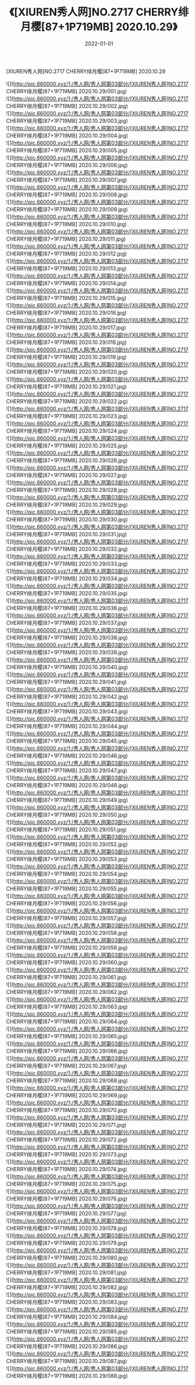 ﻿---
layout: post
title:  《[XIUREN秀人网]NO.2717 CHERRY绯月樱[87+1P719MB] 2020.10.29》
date:   2022-01-01
img: http://pic.660000.xyz/1:/秀人网/秀人网第03部分/[XIUREN秀人网]NO.2717 CHERRY绯月樱[87+1P719MB] 2020.10.29/000.jpg
categories: [美女, 清纯, 唯美]
---

[XIUREN秀人网]NO.2717 CHERRY绯月樱[87+1P719MB] 2020.10.29

 ![](http://pic.660000.xyz/1:/秀人网/秀人网第03部分/[XIUREN秀人网]NO.2717 CHERRY绯月樱[87+1P719MB] 2020.10.29/001.jpg) <br>![](http://pic.660000.xyz/1:/秀人网/秀人网第03部分/[XIUREN秀人网]NO.2717 CHERRY绯月樱[87+1P719MB] 2020.10.29/002.jpg) <br>![](http://pic.660000.xyz/1:/秀人网/秀人网第03部分/[XIUREN秀人网]NO.2717 CHERRY绯月樱[87+1P719MB] 2020.10.29/003.jpg) <br>![](http://pic.660000.xyz/1:/秀人网/秀人网第03部分/[XIUREN秀人网]NO.2717 CHERRY绯月樱[87+1P719MB] 2020.10.29/004.jpg) <br>![](http://pic.660000.xyz/1:/秀人网/秀人网第03部分/[XIUREN秀人网]NO.2717 CHERRY绯月樱[87+1P719MB] 2020.10.29/005.jpg) <br>![](http://pic.660000.xyz/1:/秀人网/秀人网第03部分/[XIUREN秀人网]NO.2717 CHERRY绯月樱[87+1P719MB] 2020.10.29/006.jpg) <br>![](http://pic.660000.xyz/1:/秀人网/秀人网第03部分/[XIUREN秀人网]NO.2717 CHERRY绯月樱[87+1P719MB] 2020.10.29/007.jpg) <br>![](http://pic.660000.xyz/1:/秀人网/秀人网第03部分/[XIUREN秀人网]NO.2717 CHERRY绯月樱[87+1P719MB] 2020.10.29/008.jpg) <br>![](http://pic.660000.xyz/1:/秀人网/秀人网第03部分/[XIUREN秀人网]NO.2717 CHERRY绯月樱[87+1P719MB] 2020.10.29/009.jpg) <br>![](http://pic.660000.xyz/1:/秀人网/秀人网第03部分/[XIUREN秀人网]NO.2717 CHERRY绯月樱[87+1P719MB] 2020.10.29/010.jpg) <br>![](http://pic.660000.xyz/1:/秀人网/秀人网第03部分/[XIUREN秀人网]NO.2717 CHERRY绯月樱[87+1P719MB] 2020.10.29/011.jpg) <br>![](http://pic.660000.xyz/1:/秀人网/秀人网第03部分/[XIUREN秀人网]NO.2717 CHERRY绯月樱[87+1P719MB] 2020.10.29/012.jpg) <br>![](http://pic.660000.xyz/1:/秀人网/秀人网第03部分/[XIUREN秀人网]NO.2717 CHERRY绯月樱[87+1P719MB] 2020.10.29/013.jpg) <br>![](http://pic.660000.xyz/1:/秀人网/秀人网第03部分/[XIUREN秀人网]NO.2717 CHERRY绯月樱[87+1P719MB] 2020.10.29/014.jpg) <br>![](http://pic.660000.xyz/1:/秀人网/秀人网第03部分/[XIUREN秀人网]NO.2717 CHERRY绯月樱[87+1P719MB] 2020.10.29/015.jpg) <br>![](http://pic.660000.xyz/1:/秀人网/秀人网第03部分/[XIUREN秀人网]NO.2717 CHERRY绯月樱[87+1P719MB] 2020.10.29/016.jpg) <br>![](http://pic.660000.xyz/1:/秀人网/秀人网第03部分/[XIUREN秀人网]NO.2717 CHERRY绯月樱[87+1P719MB] 2020.10.29/017.jpg) <br>![](http://pic.660000.xyz/1:/秀人网/秀人网第03部分/[XIUREN秀人网]NO.2717 CHERRY绯月樱[87+1P719MB] 2020.10.29/018.jpg) <br>![](http://pic.660000.xyz/1:/秀人网/秀人网第03部分/[XIUREN秀人网]NO.2717 CHERRY绯月樱[87+1P719MB] 2020.10.29/019.jpg) <br>![](http://pic.660000.xyz/1:/秀人网/秀人网第03部分/[XIUREN秀人网]NO.2717 CHERRY绯月樱[87+1P719MB] 2020.10.29/020.jpg) <br>![](http://pic.660000.xyz/1:/秀人网/秀人网第03部分/[XIUREN秀人网]NO.2717 CHERRY绯月樱[87+1P719MB] 2020.10.29/021.jpg) <br>![](http://pic.660000.xyz/1:/秀人网/秀人网第03部分/[XIUREN秀人网]NO.2717 CHERRY绯月樱[87+1P719MB] 2020.10.29/022.jpg) <br>![](http://pic.660000.xyz/1:/秀人网/秀人网第03部分/[XIUREN秀人网]NO.2717 CHERRY绯月樱[87+1P719MB] 2020.10.29/023.jpg) <br>![](http://pic.660000.xyz/1:/秀人网/秀人网第03部分/[XIUREN秀人网]NO.2717 CHERRY绯月樱[87+1P719MB] 2020.10.29/024.jpg) <br>![](http://pic.660000.xyz/1:/秀人网/秀人网第03部分/[XIUREN秀人网]NO.2717 CHERRY绯月樱[87+1P719MB] 2020.10.29/025.jpg) <br>![](http://pic.660000.xyz/1:/秀人网/秀人网第03部分/[XIUREN秀人网]NO.2717 CHERRY绯月樱[87+1P719MB] 2020.10.29/026.jpg) <br>![](http://pic.660000.xyz/1:/秀人网/秀人网第03部分/[XIUREN秀人网]NO.2717 CHERRY绯月樱[87+1P719MB] 2020.10.29/027.jpg) <br>![](http://pic.660000.xyz/1:/秀人网/秀人网第03部分/[XIUREN秀人网]NO.2717 CHERRY绯月樱[87+1P719MB] 2020.10.29/028.jpg) <br>![](http://pic.660000.xyz/1:/秀人网/秀人网第03部分/[XIUREN秀人网]NO.2717 CHERRY绯月樱[87+1P719MB] 2020.10.29/029.jpg) <br>![](http://pic.660000.xyz/1:/秀人网/秀人网第03部分/[XIUREN秀人网]NO.2717 CHERRY绯月樱[87+1P719MB] 2020.10.29/030.jpg) <br>![](http://pic.660000.xyz/1:/秀人网/秀人网第03部分/[XIUREN秀人网]NO.2717 CHERRY绯月樱[87+1P719MB] 2020.10.29/031.jpg) <br>![](http://pic.660000.xyz/1:/秀人网/秀人网第03部分/[XIUREN秀人网]NO.2717 CHERRY绯月樱[87+1P719MB] 2020.10.29/032.jpg) <br>![](http://pic.660000.xyz/1:/秀人网/秀人网第03部分/[XIUREN秀人网]NO.2717 CHERRY绯月樱[87+1P719MB] 2020.10.29/033.jpg) <br>![](http://pic.660000.xyz/1:/秀人网/秀人网第03部分/[XIUREN秀人网]NO.2717 CHERRY绯月樱[87+1P719MB] 2020.10.29/034.jpg) <br>![](http://pic.660000.xyz/1:/秀人网/秀人网第03部分/[XIUREN秀人网]NO.2717 CHERRY绯月樱[87+1P719MB] 2020.10.29/035.jpg) <br>![](http://pic.660000.xyz/1:/秀人网/秀人网第03部分/[XIUREN秀人网]NO.2717 CHERRY绯月樱[87+1P719MB] 2020.10.29/036.jpg) <br>![](http://pic.660000.xyz/1:/秀人网/秀人网第03部分/[XIUREN秀人网]NO.2717 CHERRY绯月樱[87+1P719MB] 2020.10.29/037.jpg) <br>![](http://pic.660000.xyz/1:/秀人网/秀人网第03部分/[XIUREN秀人网]NO.2717 CHERRY绯月樱[87+1P719MB] 2020.10.29/038.jpg) <br>![](http://pic.660000.xyz/1:/秀人网/秀人网第03部分/[XIUREN秀人网]NO.2717 CHERRY绯月樱[87+1P719MB] 2020.10.29/039.jpg) <br>![](http://pic.660000.xyz/1:/秀人网/秀人网第03部分/[XIUREN秀人网]NO.2717 CHERRY绯月樱[87+1P719MB] 2020.10.29/040.jpg) <br>![](http://pic.660000.xyz/1:/秀人网/秀人网第03部分/[XIUREN秀人网]NO.2717 CHERRY绯月樱[87+1P719MB] 2020.10.29/041.jpg) <br>![](http://pic.660000.xyz/1:/秀人网/秀人网第03部分/[XIUREN秀人网]NO.2717 CHERRY绯月樱[87+1P719MB] 2020.10.29/042.jpg) <br>![](http://pic.660000.xyz/1:/秀人网/秀人网第03部分/[XIUREN秀人网]NO.2717 CHERRY绯月樱[87+1P719MB] 2020.10.29/043.jpg) <br>![](http://pic.660000.xyz/1:/秀人网/秀人网第03部分/[XIUREN秀人网]NO.2717 CHERRY绯月樱[87+1P719MB] 2020.10.29/044.jpg) <br>![](http://pic.660000.xyz/1:/秀人网/秀人网第03部分/[XIUREN秀人网]NO.2717 CHERRY绯月樱[87+1P719MB] 2020.10.29/045.jpg) <br>![](http://pic.660000.xyz/1:/秀人网/秀人网第03部分/[XIUREN秀人网]NO.2717 CHERRY绯月樱[87+1P719MB] 2020.10.29/046.jpg) <br>![](http://pic.660000.xyz/1:/秀人网/秀人网第03部分/[XIUREN秀人网]NO.2717 CHERRY绯月樱[87+1P719MB] 2020.10.29/047.jpg) <br>![](http://pic.660000.xyz/1:/秀人网/秀人网第03部分/[XIUREN秀人网]NO.2717 CHERRY绯月樱[87+1P719MB] 2020.10.29/048.jpg) <br>![](http://pic.660000.xyz/1:/秀人网/秀人网第03部分/[XIUREN秀人网]NO.2717 CHERRY绯月樱[87+1P719MB] 2020.10.29/049.jpg) <br>![](http://pic.660000.xyz/1:/秀人网/秀人网第03部分/[XIUREN秀人网]NO.2717 CHERRY绯月樱[87+1P719MB] 2020.10.29/050.jpg) <br>![](http://pic.660000.xyz/1:/秀人网/秀人网第03部分/[XIUREN秀人网]NO.2717 CHERRY绯月樱[87+1P719MB] 2020.10.29/051.jpg) <br>![](http://pic.660000.xyz/1:/秀人网/秀人网第03部分/[XIUREN秀人网]NO.2717 CHERRY绯月樱[87+1P719MB] 2020.10.29/052.jpg) <br>![](http://pic.660000.xyz/1:/秀人网/秀人网第03部分/[XIUREN秀人网]NO.2717 CHERRY绯月樱[87+1P719MB] 2020.10.29/053.jpg) <br>![](http://pic.660000.xyz/1:/秀人网/秀人网第03部分/[XIUREN秀人网]NO.2717 CHERRY绯月樱[87+1P719MB] 2020.10.29/054.jpg) <br>![](http://pic.660000.xyz/1:/秀人网/秀人网第03部分/[XIUREN秀人网]NO.2717 CHERRY绯月樱[87+1P719MB] 2020.10.29/055.jpg) <br>![](http://pic.660000.xyz/1:/秀人网/秀人网第03部分/[XIUREN秀人网]NO.2717 CHERRY绯月樱[87+1P719MB] 2020.10.29/056.jpg) <br>![](http://pic.660000.xyz/1:/秀人网/秀人网第03部分/[XIUREN秀人网]NO.2717 CHERRY绯月樱[87+1P719MB] 2020.10.29/057.jpg) <br>![](http://pic.660000.xyz/1:/秀人网/秀人网第03部分/[XIUREN秀人网]NO.2717 CHERRY绯月樱[87+1P719MB] 2020.10.29/058.jpg) <br>![](http://pic.660000.xyz/1:/秀人网/秀人网第03部分/[XIUREN秀人网]NO.2717 CHERRY绯月樱[87+1P719MB] 2020.10.29/059.jpg) <br>![](http://pic.660000.xyz/1:/秀人网/秀人网第03部分/[XIUREN秀人网]NO.2717 CHERRY绯月樱[87+1P719MB] 2020.10.29/060.jpg) <br>![](http://pic.660000.xyz/1:/秀人网/秀人网第03部分/[XIUREN秀人网]NO.2717 CHERRY绯月樱[87+1P719MB] 2020.10.29/061.jpg) <br>![](http://pic.660000.xyz/1:/秀人网/秀人网第03部分/[XIUREN秀人网]NO.2717 CHERRY绯月樱[87+1P719MB] 2020.10.29/062.jpg) <br>![](http://pic.660000.xyz/1:/秀人网/秀人网第03部分/[XIUREN秀人网]NO.2717 CHERRY绯月樱[87+1P719MB] 2020.10.29/063.jpg) <br>![](http://pic.660000.xyz/1:/秀人网/秀人网第03部分/[XIUREN秀人网]NO.2717 CHERRY绯月樱[87+1P719MB] 2020.10.29/064.jpg) <br>![](http://pic.660000.xyz/1:/秀人网/秀人网第03部分/[XIUREN秀人网]NO.2717 CHERRY绯月樱[87+1P719MB] 2020.10.29/065.jpg) <br>![](http://pic.660000.xyz/1:/秀人网/秀人网第03部分/[XIUREN秀人网]NO.2717 CHERRY绯月樱[87+1P719MB] 2020.10.29/066.jpg) <br>![](http://pic.660000.xyz/1:/秀人网/秀人网第03部分/[XIUREN秀人网]NO.2717 CHERRY绯月樱[87+1P719MB] 2020.10.29/067.jpg) <br>![](http://pic.660000.xyz/1:/秀人网/秀人网第03部分/[XIUREN秀人网]NO.2717 CHERRY绯月樱[87+1P719MB] 2020.10.29/068.jpg) <br>![](http://pic.660000.xyz/1:/秀人网/秀人网第03部分/[XIUREN秀人网]NO.2717 CHERRY绯月樱[87+1P719MB] 2020.10.29/069.jpg) <br>![](http://pic.660000.xyz/1:/秀人网/秀人网第03部分/[XIUREN秀人网]NO.2717 CHERRY绯月樱[87+1P719MB] 2020.10.29/070.jpg) <br>![](http://pic.660000.xyz/1:/秀人网/秀人网第03部分/[XIUREN秀人网]NO.2717 CHERRY绯月樱[87+1P719MB] 2020.10.29/071.jpg) <br>![](http://pic.660000.xyz/1:/秀人网/秀人网第03部分/[XIUREN秀人网]NO.2717 CHERRY绯月樱[87+1P719MB] 2020.10.29/072.jpg) <br>![](http://pic.660000.xyz/1:/秀人网/秀人网第03部分/[XIUREN秀人网]NO.2717 CHERRY绯月樱[87+1P719MB] 2020.10.29/073.jpg) <br>![](http://pic.660000.xyz/1:/秀人网/秀人网第03部分/[XIUREN秀人网]NO.2717 CHERRY绯月樱[87+1P719MB] 2020.10.29/074.jpg) <br>![](http://pic.660000.xyz/1:/秀人网/秀人网第03部分/[XIUREN秀人网]NO.2717 CHERRY绯月樱[87+1P719MB] 2020.10.29/075.jpg) <br>![](http://pic.660000.xyz/1:/秀人网/秀人网第03部分/[XIUREN秀人网]NO.2717 CHERRY绯月樱[87+1P719MB] 2020.10.29/076.jpg) <br>![](http://pic.660000.xyz/1:/秀人网/秀人网第03部分/[XIUREN秀人网]NO.2717 CHERRY绯月樱[87+1P719MB] 2020.10.29/077.jpg) <br>![](http://pic.660000.xyz/1:/秀人网/秀人网第03部分/[XIUREN秀人网]NO.2717 CHERRY绯月樱[87+1P719MB] 2020.10.29/078.jpg) <br>![](http://pic.660000.xyz/1:/秀人网/秀人网第03部分/[XIUREN秀人网]NO.2717 CHERRY绯月樱[87+1P719MB] 2020.10.29/079.jpg) <br>![](http://pic.660000.xyz/1:/秀人网/秀人网第03部分/[XIUREN秀人网]NO.2717 CHERRY绯月樱[87+1P719MB] 2020.10.29/080.jpg) <br>![](http://pic.660000.xyz/1:/秀人网/秀人网第03部分/[XIUREN秀人网]NO.2717 CHERRY绯月樱[87+1P719MB] 2020.10.29/081.jpg) <br>![](http://pic.660000.xyz/1:/秀人网/秀人网第03部分/[XIUREN秀人网]NO.2717 CHERRY绯月樱[87+1P719MB] 2020.10.29/082.jpg) <br>![](http://pic.660000.xyz/1:/秀人网/秀人网第03部分/[XIUREN秀人网]NO.2717 CHERRY绯月樱[87+1P719MB] 2020.10.29/083.jpg) <br>![](http://pic.660000.xyz/1:/秀人网/秀人网第03部分/[XIUREN秀人网]NO.2717 CHERRY绯月樱[87+1P719MB] 2020.10.29/084.jpg) <br>![](http://pic.660000.xyz/1:/秀人网/秀人网第03部分/[XIUREN秀人网]NO.2717 CHERRY绯月樱[87+1P719MB] 2020.10.29/085.jpg) <br>![](http://pic.660000.xyz/1:/秀人网/秀人网第03部分/[XIUREN秀人网]NO.2717 CHERRY绯月樱[87+1P719MB] 2020.10.29/086.jpg) <br>![](http://pic.660000.xyz/1:/秀人网/秀人网第03部分/[XIUREN秀人网]NO.2717 CHERRY绯月樱[87+1P719MB] 2020.10.29/087.jpg) <br>![](http://pic.660000.xyz/1:/秀人网/秀人网第03部分/[XIUREN秀人网]NO.2717 CHERRY绯月樱[87+1P719MB] 2020.10.29/088.jpg) <br>